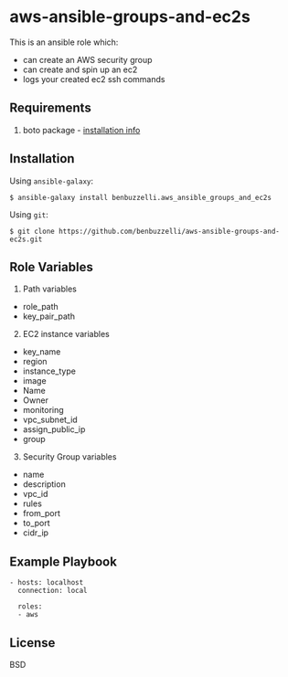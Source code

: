 # aws-ansible-groups-and-ec2s
This is an ansible role which:
* can create an AWS security group
* can create and spin up an ec2
* logs your created ec2 ssh commands

Requirements
------------

  1. boto package - [installation info](https://pypi.org/project/boto/)
  
Installation
------------

Using `ansible-galaxy`:

`$ ansible-galaxy install benbuzzelli.aws_ansible_groups_and_ec2s`

Using `git`:

`$ git clone https://github.com/benbuzzelli/aws-ansible-groups-and-ec2s.git`

Role Variables
--------------

1. Path variables
  * role_path
  * key_pair_path
  
2. EC2 instance variables
  * key_name
  * region
  * instance_type
  * image
  * Name
  * Owner
  * monitoring
  * vpc_subnet_id
  * assign_public_ip
  * group

3. Security Group variables
  * name
  * description
  * vpc_id
  * rules
  * from_port
  * to_port
  * cidr_ip

Example Playbook
----------------

```
- hosts: localhost
  connection: local

  roles:
  - aws
```

License
-------

BSD
